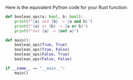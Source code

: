 Here is the equivalent Python code for your Rust function:

```python
def boolean_ops(a: bool, b: bool): 
    print(f"{a} and {b} -> {a and b}")
    print(f"{a} or {b} -> {a or b}")
    print(f"not {a} -> {not a}")

def main():
    boolean_ops(True, True)
    boolean_ops(True, False)
    boolean_ops(False, True)
    boolean_ops(False, False)

if __name__ == "__main__":
    main()
```
